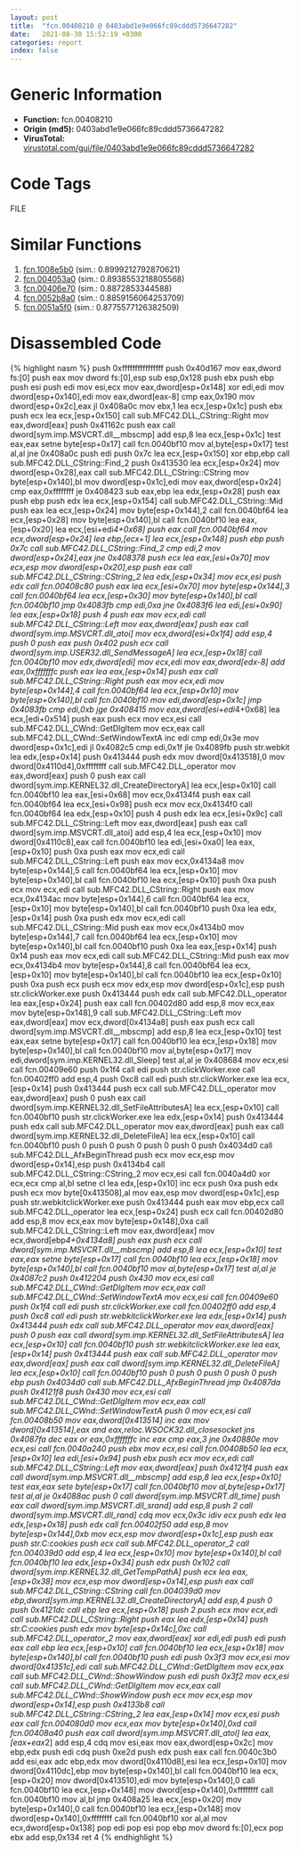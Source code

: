 ```yaml
---
layout: post
title:  "fcn.00408210 @ 0403abd1e9e066fc89cddd5736647282"
date:   2021-08-30 15:52:19 +0300
categories: report
index: false
---
```


# Generic Information
- **Function:** fcn.00408210
- **Origin (md5):** 0403abd1e9e066fc89cddd5736647282
- **VirusTotal:** [virustotal.com/gui/file/0403abd1e9e066fc89cddd5736647282][virustotal_ref]

# Code Tags
<span class="tag" id="FILE">FILE</span>


# Similar Functions

1. [fcn.1008e5b0][similar_1_ref] (sim.: 0.8999212792870621)
2. [fcn.004053a0][similar_2_ref] (sim.: 0.8938553218805568)
3. [fcn.00406e70][similar_3_ref] (sim.: 0.8872853344588)
4. [fcn.0052b8a0][similar_4_ref] (sim.: 0.8859156064253709)
5. [fcn.0051a5f0][similar_5_ref] (sim.: 0.8775577126382509)


# Disassembled Code

{% highlight nasm %}
push 0xffffffffffffffff
push 0x40d167
mov eax,dword fs:[0]
push eax
mov dword fs:[0],esp
sub esp,0x128
push ebx
push ebp
push esi
push edi
mov esi,ecx
mov eax,dword[esp+0x148]
xor edi,edi
mov dword[esp+0x140],edi
mov eax,dword[eax-8]
cmp eax,0x190
mov dword[esp+0x2c],eax
jl 0x408a0c
mov ebx,1
lea ecx,[esp+0x1c]
push ebx
push ecx
lea ecx,[esp+0x150]
call sub.MFC42.DLL_CString::Right
mov eax,dword[eax]
push 0x41162c
push eax
call dword[sym.imp.MSVCRT.dll__mbscmp]
add esp,8
lea ecx,[esp+0x1c]
test eax,eax
setne byte[esp+0x17]
call fcn.0040bf10
mov al,byte[esp+0x17]
test al,al
jne 0x408a0c
push edi
push 0x7c
lea ecx,[esp+0x150]
xor ebp,ebp
call sub.MFC42.DLL_CString::Find_2
push 0x413530
lea ecx,[esp+0x24]
mov dword[esp+0x28],eax
call sub.MFC42.DLL_CString::CString
mov byte[esp+0x140],bl
mov dword[esp+0x1c],edi
mov eax,dword[esp+0x24]
cmp eax,0xffffffff
je 0x408423
sub eax,ebp
lea edx,[esp+0x28]
push eax
push ebp
push edx
lea ecx,[esp+0x154]
call sub.MFC42.DLL_CString::Mid
push eax
lea ecx,[esp+0x24]
mov byte[esp+0x144],2
call fcn.0040bf64
lea ecx,[esp+0x28]
mov byte[esp+0x140],bl
call fcn.0040bf10
lea eax,[esp+0x20]
lea ecx,[esi+edi*4+0x68]
push eax
call fcn.0040bf64
mov ecx,dword[esp+0x24]
lea ebp,[ecx+1]
lea ecx,[esp+0x148]
push ebp
push 0x7c
call sub.MFC42.DLL_CString::Find_2
cmp edi,2
mov dword[esp+0x24],eax
jne 0x408378
push ecx
lea eax,[esi+0x70]
mov ecx,esp
mov dword[esp+0x20],esp
push eax
call sub.MFC42.DLL_CString::CString_2
lea edx,[esp+0x34]
mov ecx,esi
push edx
call fcn.00408c80
push eax
lea ecx,[esi+0x70]
mov byte[esp+0x144],3
call fcn.0040bf64
lea ecx,[esp+0x30]
mov byte[esp+0x140],bl
call fcn.0040bf10
jmp 0x4083fb
cmp edi,0xa
jne 0x4083f6
lea edi,[esi+0x90]
lea eax,[esp+0x18]
push 4
push eax
mov ecx,edi
call sub.MFC42.DLL_CString::Left
mov eax,dword[eax]
push eax
call dword[sym.imp.MSVCRT.dll_atoi]
mov ecx,dword[esi+0x1f4]
add esp,4
push 0
push eax
push 0x402
push ecx
call dword[sym.imp.USER32.dll_SendMessageA]
lea ecx,[esp+0x18]
call fcn.0040bf10
mov edx,dword[edi]
mov ecx,edi
mov eax,dword[edx-8]
add eax,0xfffffffc
push eax
lea eax,[esp+0x14]
push eax
call sub.MFC42.DLL_CString::Right
push eax
mov ecx,edi
mov byte[esp+0x144],4
call fcn.0040bf64
lea ecx,[esp+0x10]
mov byte[esp+0x140],bl
call fcn.0040bf10
mov edi,dword[esp+0x1c]
jmp 0x4083fb
cmp edi,0xb
jge 0x408415
mov eax,dword[esi+edi*4+0x68]
lea ecx,[edi+0x514]
push eax
push ecx
mov ecx,esi
call sub.MFC42.DLL_CWnd::GetDlgItem
mov ecx,eax
call sub.MFC42.DLL_CWnd::SetWindowTextA
inc edi
cmp edi,0x3e
mov dword[esp+0x1c],edi
jl 0x4082c5
cmp edi,0x1f
jle 0x4089fb
push str.webkit
lea edx,[esp+0x14]
push 0x413444
push edx
mov dword[0x413518],0
mov dword[0x4110d4],0xffffffff
call sub.MFC42.DLL_operator
mov eax,dword[eax]
push 0
push eax
call dword[sym.imp.KERNEL32.dll_CreateDirectoryA]
lea ecx,[esp+0x10]
call fcn.0040bf10
lea eax,[esi+0x68]
mov ecx,0x4134f4
push eax
call fcn.0040bf64
lea ecx,[esi+0x98]
push ecx
mov ecx,0x4134f0
call fcn.0040bf64
lea edx,[esp+0x10]
push 4
push edx
lea ecx,[esi+0x9c]
call sub.MFC42.DLL_CString::Left
mov eax,dword[eax]
push eax
call dword[sym.imp.MSVCRT.dll_atoi]
add esp,4
lea ecx,[esp+0x10]
mov dword[0x4110c8],eax
call fcn.0040bf10
lea edi,[esi+0xa0]
lea eax,[esp+0x10]
push 0xa
push eax
mov ecx,edi
call sub.MFC42.DLL_CString::Left
push eax
mov ecx,0x4134a8
mov byte[esp+0x144],5
call fcn.0040bf64
lea ecx,[esp+0x10]
mov byte[esp+0x140],bl
call fcn.0040bf10
lea ecx,[esp+0x10]
push 0xa
push ecx
mov ecx,edi
call sub.MFC42.DLL_CString::Right
push eax
mov ecx,0x4134ac
mov byte[esp+0x144],6
call fcn.0040bf64
lea ecx,[esp+0x10]
mov byte[esp+0x140],bl
call fcn.0040bf10
push 0xa
lea edx,[esp+0x14]
push 0xa
push edx
mov ecx,edi
call sub.MFC42.DLL_CString::Mid
push eax
mov ecx,0x4134b0
mov byte[esp+0x144],7
call fcn.0040bf64
lea ecx,[esp+0x10]
mov byte[esp+0x140],bl
call fcn.0040bf10
push 0xa
lea eax,[esp+0x14]
push 0x14
push eax
mov ecx,edi
call sub.MFC42.DLL_CString::Mid
push eax
mov ecx,0x4134b4
mov byte[esp+0x144],8
call fcn.0040bf64
lea ecx,[esp+0x10]
mov byte[esp+0x140],bl
call fcn.0040bf10
lea ecx,[esp+0x10]
push 0xa
push ecx
push ecx
mov edx,esp
mov dword[esp+0x1c],esp
push str.clickWorker.exe
push 0x413444
push edx
call sub.MFC42.DLL_operator
lea eax,[esp+0x24]
push eax
call fcn.00402d80
add esp,8
mov ecx,eax
mov byte[esp+0x148],9
call sub.MFC42.DLL_CString::Left
mov eax,dword[eax]
mov ecx,dword[0x4134a8]
push eax
push ecx
call dword[sym.imp.MSVCRT.dll__mbscmp]
add esp,8
lea ecx,[esp+0x10]
test eax,eax
setne byte[esp+0x17]
call fcn.0040bf10
lea ecx,[esp+0x18]
mov byte[esp+0x140],bl
call fcn.0040bf10
mov al,byte[esp+0x17]
mov edi,dword[sym.imp.KERNEL32.dll_Sleep]
test al,al
je 0x408684
mov ecx,esi
call fcn.00409e60
push 0x1f4
call edi
push str.clickWorker.exe
call fcn.00402ff0
add esp,4
push 0xc8
call edi
push str.clickWorker.exe
lea ecx,[esp+0x14]
push 0x413444
push ecx
call sub.MFC42.DLL_operator
mov eax,dword[eax]
push 0
push eax
call dword[sym.imp.KERNEL32.dll_SetFileAttributesA]
lea ecx,[esp+0x10]
call fcn.0040bf10
push str.clickWorker.exe
lea edx,[esp+0x14]
push 0x413444
push edx
call sub.MFC42.DLL_operator
mov eax,dword[eax]
push eax
call dword[sym.imp.KERNEL32.dll_DeleteFileA]
lea ecx,[esp+0x10]
call fcn.0040bf10
push 0
push 0
push 0
push 0
push 0
push 0x4034d0
call sub.MFC42.DLL_AfxBeginThread
push ecx
mov ecx,esp
mov dword[esp+0x14],esp
push 0x4134b4
call sub.MFC42.DLL_CString::CString_2
mov ecx,esi
call fcn.0040a4d0
xor ecx,ecx
cmp al,bl
setne cl
lea edx,[esp+0x10]
inc ecx
push 0xa
push edx
push ecx
mov byte[0x413508],al
mov eax,esp
mov dword[esp+0x1c],esp
push str.webkitclickWorker.exe
push 0x413444
push eax
mov ebp,ecx
call sub.MFC42.DLL_operator
lea ecx,[esp+0x24]
push ecx
call fcn.00402d80
add esp,8
mov ecx,eax
mov byte[esp+0x148],0xa
call sub.MFC42.DLL_CString::Left
mov eax,dword[eax]
mov ecx,dword[ebp*4+0x4134a8]
push eax
push ecx
call dword[sym.imp.MSVCRT.dll__mbscmp]
add esp,8
lea ecx,[esp+0x10]
test eax,eax
setne byte[esp+0x17]
call fcn.0040bf10
lea ecx,[esp+0x18]
mov byte[esp+0x140],bl
call fcn.0040bf10
mov al,byte[esp+0x17]
test al,al
je 0x4087c2
push 0x412204
push 0x430
mov ecx,esi
call sub.MFC42.DLL_CWnd::GetDlgItem
mov ecx,eax
call sub.MFC42.DLL_CWnd::SetWindowTextA
mov ecx,esi
call fcn.00409e60
push 0x1f4
call edi
push str.clickWorker.exe
call fcn.00402ff0
add esp,4
push 0xc8
call edi
push str.webkitclickWorker.exe
lea edx,[esp+0x14]
push 0x413444
push edx
call sub.MFC42.DLL_operator
mov eax,dword[eax]
push 0
push eax
call dword[sym.imp.KERNEL32.dll_SetFileAttributesA]
lea ecx,[esp+0x10]
call fcn.0040bf10
push str.webkitclickWorker.exe
lea eax,[esp+0x14]
push 0x413444
push eax
call sub.MFC42.DLL_operator
mov eax,dword[eax]
push eax
call dword[sym.imp.KERNEL32.dll_DeleteFileA]
lea ecx,[esp+0x10]
call fcn.0040bf10
push 0
push 0
push 0
push 0
push ebp
push 0x4034d0
call sub.MFC42.DLL_AfxBeginThread
jmp 0x4087da
push 0x4121f8
push 0x430
mov ecx,esi
call sub.MFC42.DLL_CWnd::GetDlgItem
mov ecx,eax
call sub.MFC42.DLL_CWnd::SetWindowTextA
push 0
mov ecx,esi
call fcn.00408b50
mov eax,dword[0x413514]
inc eax
mov dword[0x413514],eax
and eax,reloc.WSOCK32.dll_closesocket
jns 0x4087fa
dec eax
or eax,0xfffffffc
inc eax
cmp eax,3
jne 0x40880e
mov ecx,esi
call fcn.0040a240
push ebx
mov ecx,esi
call fcn.00408b50
lea ecx,[esp+0x10]
lea edi,[esi+0x94]
push ebx
push ecx
mov ecx,edi
call sub.MFC42.DLL_CString::Left
mov eax,dword[eax]
push 0x4121f4
push eax
call dword[sym.imp.MSVCRT.dll__mbscmp]
add esp,8
lea ecx,[esp+0x10]
test eax,eax
sete byte[esp+0x17]
call fcn.0040bf10
mov al,byte[esp+0x17]
test al,al
je 0x4088ac
push 0
call dword[sym.imp.MSVCRT.dll_time]
push eax
call dword[sym.imp.MSVCRT.dll_srand]
add esp,8
push 2
call dword[sym.imp.MSVCRT.dll_rand]
cdq
mov ecx,0x3c
idiv ecx
push edx
lea edx,[esp+0x18]
push edx
call fcn.00402f50
add esp,8
mov byte[esp+0x144],0xb
mov ecx,esp
mov dword[esp+0x1c],esp
push eax
push str.C:cookies
push ecx
call sub.MFC42.DLL_operator_2
call fcn.004039d0
add esp,4
lea ecx,[esp+0x10]
mov byte[esp+0x140],bl
call fcn.0040bf10
lea edx,[esp+0x34]
push edx
push 0x102
call dword[sym.imp.KERNEL32.dll_GetTempPathA]
push ecx
lea eax,[esp+0x38]
mov ecx,esp
mov dword[esp+0x14],esp
push eax
call sub.MFC42.DLL_CString::CString
call fcn.004039d0
mov ebp,dword[sym.imp.KERNEL32.dll_CreateDirectoryA]
add esp,4
push 0
push 0x4121dc
call ebp
lea ecx,[esp+0x18]
push 2
push ecx
mov ecx,edi
call sub.MFC42.DLL_CString::Right
push eax
lea edx,[esp+0x14]
push str.C:cookies
push edx
mov byte[esp+0x14c],0xc
call sub.MFC42.DLL_operator_2
mov eax,dword[eax]
xor edi,edi
push edi
push eax
call ebp
lea ecx,[esp+0x10]
call fcn.0040bf10
lea ecx,[esp+0x18]
mov byte[esp+0x140],bl
call fcn.0040bf10
push edi
push 0x3f3
mov ecx,esi
mov dword[0x41351c],edi
call sub.MFC42.DLL_CWnd::GetDlgItem
mov ecx,eax
call sub.MFC42.DLL_CWnd::ShowWindow
push edi
push 0x3f2
mov ecx,esi
call sub.MFC42.DLL_CWnd::GetDlgItem
mov ecx,eax
call sub.MFC42.DLL_CWnd::ShowWindow
push ecx
mov ecx,esp
mov dword[esp+0x14],esp
push 0x4133b8
call sub.MFC42.DLL_CString::CString_2
lea eax,[esp+0x14]
mov ecx,esi
push eax
call fcn.004080d0
mov ecx,eax
mov byte[esp+0x140],0xd
call fcn.00408a40
push eax
call dword[sym.imp.MSVCRT.dll_atol]
lea eax,[eax+eax*2]
add esp,4
cdq
mov esi,eax
mov eax,dword[esp+0x2c]
mov ebp,edx
push edi
cdq
push 0xe2d
push edx
push eax
call fcn.0040c3b0
add esi,eax
adc ebp,edx
mov dword[0x4110d8],esi
lea ecx,[esp+0x10]
mov dword[0x4110dc],ebp
mov byte[esp+0x140],bl
call fcn.0040bf10
lea ecx,[esp+0x20]
mov dword[0x413510],edi
mov byte[esp+0x140],0
call fcn.0040bf10
lea ecx,[esp+0x148]
mov dword[esp+0x140],0xffffffff
call fcn.0040bf10
mov al,bl
jmp 0x408a25
lea ecx,[esp+0x20]
mov byte[esp+0x140],0
call fcn.0040bf10
lea ecx,[esp+0x148]
mov dword[esp+0x140],0xffffffff
call fcn.0040bf10
xor al,al
mov ecx,dword[esp+0x138]
pop edi
pop esi
pop ebp
mov dword fs:[0],ecx
pop ebx
add esp,0x134
ret 4
{% endhighlight %}


[similar_1_ref]: /report/fcn.1008e5b0@2585b133c2e70968905cce13b1fc2654
[similar_2_ref]: /report/fcn.004053a0@a1c6b07868a0eea8f4ee5a872aa71909
[similar_3_ref]: /report/fcn.00406e70@a1c6b07868a0eea8f4ee5a872aa71909
[similar_4_ref]: /report/fcn.0052b8a0@c60344b51fa39a329b92557d24ff7670
[similar_5_ref]: /report/fcn.0051a5f0@c60344b51fa39a329b92557d24ff7670
[virustotal_ref]: https://www.virustotal.com/gui/file/0403abd1e9e066fc89cddd5736647282